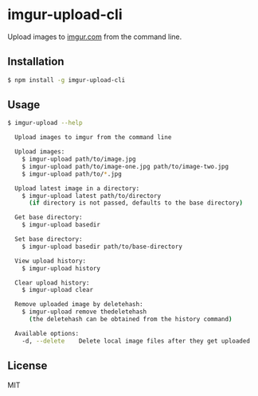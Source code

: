 # imgur-upload-cli

Upload images to [imgur.com][1] from the command line.


## Installation

```bash
$ npm install -g imgur-upload-cli
```


## Usage

```bash
$ imgur-upload --help

  Upload images to imgur from the command line

  Upload images:
    $ imgur-upload path/to/image.jpg
    $ imgur-upload path/to/image-one.jpg path/to/image-two.jpg
    $ imgur-upload path/to/*.jpg

  Upload latest image in a directory:
    $ imgur-upload latest path/to/directory
      (if directory is not passed, defaults to the base directory)

  Get base directory:
    $ imgur-upload basedir

  Set base directory:
    $ imgur-upload basedir path/to/base-directory

  View upload history:
    $ imgur-upload history

  Clear upload history:
    $ imgur-upload clear

  Remove uploaded image by deletehash:
    $ imgur-upload remove thedeletehash
      (the deletehash can be obtained from the history command)

  Available options:
    -d, --delete    Delete local image files after they get uploaded
```


## License

MIT


[1]: http://imgur.com/
